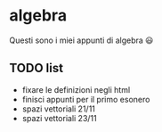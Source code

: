 # algebra

Questi sono i miei appunti di algebra 😃

## TODO list

- fixare le definizioni negli html
- finisci appunti per il primo esonero
- spazi vettoriali 21/11
- spazi vettoriali 23/11

